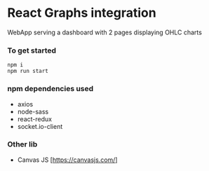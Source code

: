 # React Graphs integration

WebApp serving a dashboard with 2 pages displaying OHLC charts

### To get started

```
npm i
npm run start
```

### npm dependencies used
  - axios
  - node-sass
  - react-redux
  - socket.io-client
  
### Other lib
  - Canvas JS [https://canvasjs.com/]
